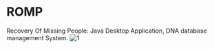 # ROMP
Recovery Of Missing People: Java Desktop Application, DNA database management System.
![1](https://user-images.githubusercontent.com/65151701/156459343-3ffd20ed-45e8-48f2-8de0-0924435cf528.png)

